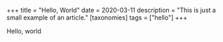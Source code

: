 +++
title = "Hello, World"
date = 2020-03-11
description = "This is just a small example of an article."
[taxonomies]
tags = ["hello"]
+++

Hello, world

